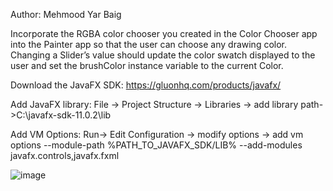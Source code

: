 Author: Mehmood Yar Baig

Incorporate the RGBA color chooser you created in the Color Chooser app into the Painter app so that the user can choose any drawing color. Changing a Slider’s value should update the color swatch displayed to the user and set the brushColor instance variable to the current Color.

Download the JavaFX SDK: https://gluonhq.com/products/javafx/

Add JavaFX library: File -> Project Structure -> Libraries -> add library path->C:\javafx-sdk-11.0.2\lib

Add VM Options: Run-> Edit Configuration -> modify options -> add vm options --module-path %PATH_TO_JAVAFX_SDK/LIB% --add-modules javafx.controls,javafx.fxml

![image](https://user-images.githubusercontent.com/48985550/119369234-c1c68180-bcd5-11eb-9d56-e9fa32f86a30.png)
